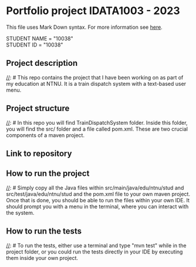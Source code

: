# Portfolio project IDATA1003 - 2023
This file uses Mark Down syntax. For more information see [here](https://www.markdownguide.org/basic-syntax/).

STUDENT NAME = "10038"  
STUDENT ID = "10038"

## Project description

[//]: # This repo contains the project that I have been working on as part of my education at NTNU. It is a train dispatch system with a text-based user menu.

## Project structure

[//]: # In this repo you will find TrainDispatchSystem folder. Inside this folder, you will find the src/ folder and a file called pom.xml. These are two crucial components of a maven project.

## Link to repository

[//]: # (https://github.com/snake727/IDATT1003-Mappe/tree/main)

## How to run the project

[//]: # Simply copy all the Java files within src/main/java/edu/ntnu/stud and src/test/java/edu/ntnu/stud and the pom.xml file to your own maven project. Once that is done, you should be able to run the files within your own IDE. It should prompt you with a menu in the terminal, where you can interact with the system.

## How to run the tests

[//]: # To run the tests, either use a terminal and type "mvn test" while in the project folder, or you could run the tests directly in your IDE by executing them inside your own project.
